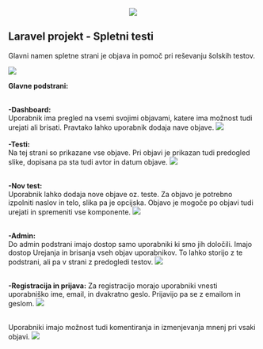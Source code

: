 <p align="center"><img src="https://laravel.com/assets/img/components/logo-laravel.svg"></p>

## Laravel projekt - Spletni testi

Glavni namen spletne strani je objava in pomoč pri reševanju šolskih testov.

<img src="https://i.imgur.com/F1i1YoR.png">

<b>Glavne podstrani:</b>
<br><br>

<b>-Dashboard:</b> <br>
Uporabnik ima pregled na vsemi svojimi objavami, katere ima možnost tudi urejati ali brisati. Pravtako lahko uporabnik dodaja nave objave.
<img src="https://i.imgur.com/QOgjE0U.png">
<br><br>
<b>-Testi:</b> <br>
Na tej strani so prikazane vse objave. Pri objavi je prikazan tudi predogled slike, dopisana pa sta tudi avtor in datum objave.
<img src="https://i.imgur.com/VRPmVfD.png">
<br><br>

<b>-Nov test:</b> <br>
Uporabnik lahko dodaja nove objave oz. teste. Za objavo je potrebno izpolniti naslov in telo, slika pa je opcijska. Objavo je mogoče po objavi tudi urejati in spremeniti vse komponente.
<img src="https://i.imgur.com/P80xZ0m.png">
<br><br>

<b>-Admin:</b> <br>
Do admin podstrani imajo dostop samo uporabniki ki smo jih določili. Imajo dostop Urejanja in brisanja vseh objav uporabnikov. To lahko storijo z te podstrani, ali pa v strani z predogledi testov.
<img src="https://i.imgur.com/rTSSCR3.png">
<br><br>

<b>-Registracija in prijava:</b>
Za registracijo morajo uporabniki vnesti uporabniško ime, email, in dvakratno geslo. Prijavijo pa se z emailom in geslom.
<img src="https://i.imgur.com/LPYBmaq.png">
<br><br>

Uporabniki imajo možnost tudi komentiranja in izmenjevanja mnenj pri vsaki objavi.
<img src="https://i.imgur.com/uOXfXWm.png">